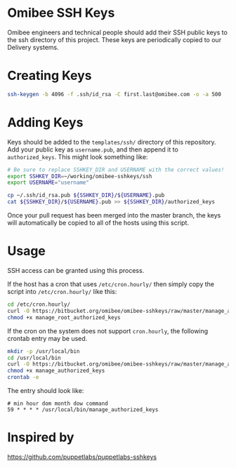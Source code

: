 # Omibee SSH Keys
Omibee engineers and technical people should add their SSH public keys to
the ssh directory of this project. These keys are periodically copied to
our Delivery systems.

# Creating Keys
```bash
ssh-keygen -b 4096 -f .ssh/id_rsa -C first.last@omibee.com -o -a 500
```

# Adding Keys
Keys should be added to the `templates/ssh/` directory of this repository. Add your public key as `username.pub`, and then append it to `authorized_keys`. This might look something like:

```bash
# Be sure to replace SSHKEY_DIR and USERNAME with the correct values!
export SSHKEY_DIR=~/working/omibee-sshkeys/ssh
export USERNAME="username"

cp ~/.ssh/id_rsa.pub ${SSHKEY_DIR}/${USERNAME}.pub
cat ${SSHKEY_DIR}/${USERNAME}.pub >> ${SSHKEY_DIR}/authorized_keys
```

Once your pull request has been merged into the master branch, the keys will
automatically be copied to all of the hosts using this script.


# Usage
SSH access can be granted using this process.

If the host has a cron that uses `/etc/cron.hourly/` then simply copy the
script into `/etc/cron.hourly/` like this:

```bash
cd /etc/cron.hourly/
curl -O https://bitbucket.org/omibee/omibee-sshkeys/raw/master/manage_authorized_keys
chmod +x manage_root_authorized_keys
```

If the cron on the system does not support `cron.hourly`, the following
crontab entry may be used.

```bash
mkdir -p /usr/local/bin
cd /usr/local/bin
curl -O https://bitbucket.org/omibee/omibee-sshkeys/raw/master/manage_authorized_keys
chmod +x manage_authorized_keys
crontab -e
```

The entry should look like:

```
# min hour dom month dow command
59 * * * * /usr/local/bin/manage_authorized_keys
```

# Inspired by
https://github.com/puppetlabs/puppetlabs-sshkeys
